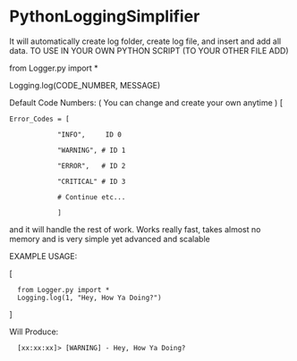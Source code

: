 # PythonLoggingSimplifier
It will automatically create log folder, create log file, and insert and add all data. 
TO USE IN YOUR OWN PYTHON SCRIPT (TO YOUR OTHER FILE ADD)

from Logger.py import *

Logging.log(CODE_NUMBER, MESSAGE) 

Default Code Numbers:
( You can change and create your own anytime )
[ 
                
    Error_Codes = [
                
                "INFO",     ID 0

                "WARNING", # ID 1
                
                "ERROR",   # ID 2
                
                "CRITICAL" # ID 3
                
                # Continue etc...
                
                ]

and it will handle the rest of work. Works really fast, takes almost no memory and is very simple yet advanced and scalable



EXAMPLE USAGE:

[


      from Logger.py import *
      Logging.log(1, "Hey, How Ya Doing?") 
      
]

Will Produce:

      [xx:xx:xx]> [WARNING] - Hey, How Ya Doing?
      

